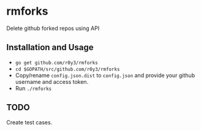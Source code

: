 # rmforks
Delete github forked repos using API

Installation and Usage
----------------------

* ```go get github.com/r0y3/rmforks```
* ```cd $GOPATH/src/github.com/r0y3/rmforks```
* Copy/rename ```config.json.dist``` to ```config.json``` and provide your github username and access token.
* Run ```./rmforks```

TODO
----
Create test cases.
